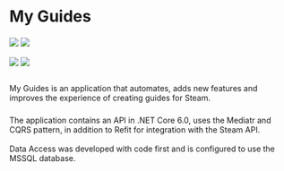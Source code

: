 <h1 align="left">My Guides</h1>
<div align="left" valign="top">
  <img align="center" src="https://img.shields.io/badge/Maintained%3F-yes-green.svg"/>
  <img align="center" src="https://github.com/legendarygodspeed/MyGuidesDefinitiveEdition/actions/workflows/dotnet.yml/badge.svg?branch=master"/>
  

</div>
<br>
<div align="left" valign="top" >
  <img align="center" src="https://img.shields.io/badge/.NET-5C2D91?style=for-the-badge&logo=.net&logoColor=white" />
  <img align="center" src="https://img.shields.io/badge/C%23-239120?style=for-the-badge&logo=c-sharp&logoColor=white" />
</div>
<br>
<p align="left">My Guides is an application that automates, adds new features and improves the experience of creating guides for Steam.</p>

###

<p align="left">The application contains an API in .NET Core 6.0, uses the Mediatr and CQRS pattern, in addition to Refit for integration with the Steam API.<br><br>Data Access was developed with code first and is configured to use the MSSQL database.</p>

###

